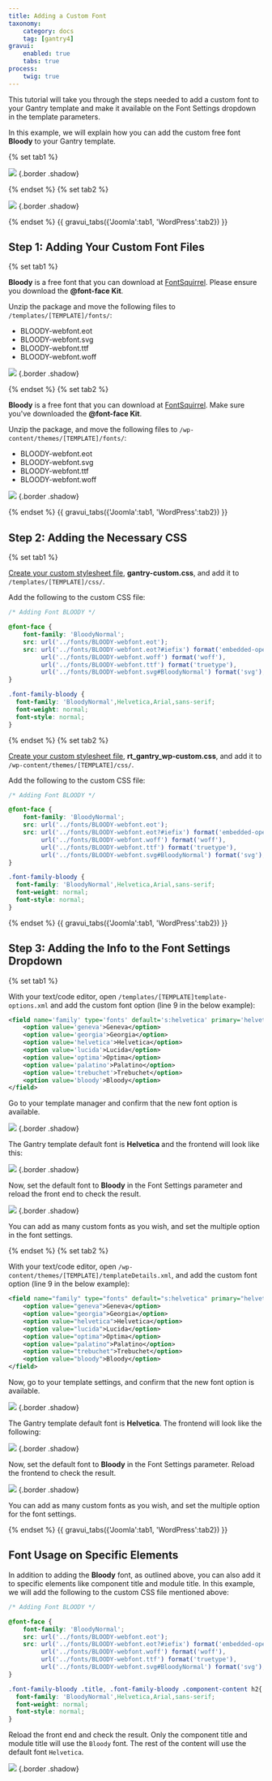 ```yaml
---
title: Adding a Custom Font
taxonomy:
    category: docs
    tag: [gantry4]
gravui:
    enabled: true
    tabs: true
process:
    twig: true
---
```


This tutorial will take you through the steps needed to add a custom font to your Gantry template and make it available on the Font Settings dropdown in the template parameters.

In this example, we will explain how you can add the custom free font **Bloody** to your Gantry template.

{% set tab1 %}

![](custom-font-setting.jpg)  {.border .shadow}

{% endset %}
{% set tab2 %}

![](custom-font-setting_wp.jpg)  {.border .shadow}

{% endset %}
{{ gravui_tabs({'Joomla':tab1, 'WordPress':tab2}) }}

Step 1: Adding Your Custom Font Files
--------------------------------------

{% set tab1 %}

**Bloody** is a free font that you can download at [FontSquirrel](http://www.fontsquirrel.com/fonts/Bloody). Please ensure you download the **@font-face Kit**.

Unzip the package and move the following files to `/templates/[TEMPLATE]/fonts/`:

* BLOODY-webfont.eot
* BLOODY-webfont.svg
* BLOODY-webfont.ttf
* BLOODY-webfont.woff

![](custom-font-files.jpg)  {.border .shadow}

{% endset %}
{% set tab2 %}

**Bloody** is a free font that you can download at [FontSquirrel](http://www.fontsquirrel.com/fonts/Bloody). Make sure you've downloaded the **@font-face Kit**.

Unzip the package, and move the following files to `/wp-content/themes/[TEMPLATE]/fonts/`:

* BLOODY-webfont.eot
* BLOODY-webfont.svg
* BLOODY-webfont.ttf
* BLOODY-webfont.woff

![](custom-font-files_wp.jpg)  {.border .shadow}

{% endset %}
{{ gravui_tabs({'Joomla':tab1, 'WordPress':tab2}) }}

Step 2: Adding the Necessary CSS
--------------------------------

{% set tab1 %}

[Create your custom stylesheet file](../adding-a-custom-stylesheet), __gantry-custom.css__, and add it to `/templates/[TEMPLATE]/css/`. 

Add the following to the custom CSS file:

```css
/* Adding Font BLOODY */

@font-face {
    font-family: 'BloodyNormal';
    src: url('../fonts/BLOODY-webfont.eot');
    src: url('../fonts/BLOODY-webfont.eot?#iefix') format('embedded-opentype'),
         url('../fonts/BLOODY-webfont.woff') format('woff'),
         url('../fonts/BLOODY-webfont.ttf') format('truetype'),
         url('../fonts/BLOODY-webfont.svg#BloodyNormal') format('svg');
}

.font-family-bloody {
  font-family: 'BloodyNormal',Helvetica,Arial,sans-serif;
  font-weight: normal;
  font-style: normal;
}
```

{% endset %}
{% set tab2 %}

[Create your custom stylesheet file](../adding-a-custom-stylesheet), __rt_gantry_wp-custom.css__, and add it to `/wp-content/themes/[TEMPLATE]/css/`. 

Add the following to the custom CSS file:

```css
/* Adding Font BLOODY */

@font-face {
    font-family: 'BloodyNormal';
    src: url('../fonts/BLOODY-webfont.eot');
    src: url('../fonts/BLOODY-webfont.eot?#iefix') format('embedded-opentype'),
         url('../fonts/BLOODY-webfont.woff') format('woff'),
         url('../fonts/BLOODY-webfont.ttf') format('truetype'),
         url('../fonts/BLOODY-webfont.svg#BloodyNormal') format('svg');
}

.font-family-bloody {
  font-family: 'BloodyNormal',Helvetica,Arial,sans-serif;
  font-weight: normal;
  font-style: normal;
}
```

{% endset %}
{{ gravui_tabs({'Joomla':tab1, 'WordPress':tab2}) }}

Step 3: Adding the Info to the Font Settings Dropdown
-----------------------------------------------------

{% set tab1 %}

With your text/code editor, open `/templates/[TEMPLATE]template-options.xml` and add the custom font option (line 9 in the below example):

```xml
<field name='family' type='fonts' default='s:helvetica' primary='helvetica' label='FONT_FAMILY' isbodyclass='true' setbyurl='true' setinsession='true' setbysession='true' setincookie='true' setbycookie='true'>
    <option value='geneva'>Geneva</option>
    <option value='georgia'>Georgia</option>
    <option value='helvetica'>Helvetica</option>
    <option value='lucida'>Lucida</option>
    <option value='optima'>Optima</option>
    <option value='palatino'>Palatino</option>
    <option value='trebuchet'>Trebuchet</option>
    <option value='bloody'>Bloody</option>
</field>
```

Go to your template manager and confirm that the new font option is available.

![](custom-font-setting.jpg)  {.border .shadow}

The Gantry template default font is **Helvetica** and the frontend will look like this:

![](helvetica-font.jpg)  {.border .shadow}

Now, set the default font to **Bloody** in the Font Settings parameter and reload the front end to check the result.

![](bloody-font.jpg)  {.border .shadow}

You can add as many custom fonts as you wish, and set the multiple option in the font settings.

{% endset %}
{% set tab2 %}

With your text/code editor, open `/wp-content/themes/[TEMPLATE]/templateDetails.xml`, and add the custom font option (line 9 in the below example):

```xml
<field name="family" type="fonts" default="s:helvetica" primary="helvetica" label="FONT_FAMILY" isbodyclass="true" setbyurl="true" setinsession="true" setbysession="true" setincookie="true" setbycookie="true">
    <option value="geneva">Geneva</option>
    <option value="georgia">Georgia</option>
    <option value="helvetica">Helvetica</option>
    <option value="lucida">Lucida</option>
    <option value="optima">Optima</option>
    <option value="palatino">Palatino</option>
    <option value="trebuchet">Trebuchet</option>
    <option value="bloody">Bloody</option>
</field>
```

Now, go to your template settings, and confirm that the new font option is available.

![](custom-font-setting_wp.jpg)  {.border .shadow}

The Gantry template default font is **Helvetica**. The frontend will look like the following:

![](helvetica-font_wp.jpg)  {.border .shadow}

Now, set the default font to **Bloody** in the Font Settings parameter. Reload the frontend to check the result.

![](bloody-font_wp.jpg)  {.border .shadow}

You can add as many custom fonts as you wish, and set the multiple option for the font settings.

{% endset %}
{{ gravui_tabs({'Joomla':tab1, 'WordPress':tab2}) }}

Font Usage on Specific Elements
-------------------------------

In addition to adding the **Bloody** font, as outlined above, you can also add it to specific elements like component title and module title. In this example, we will add the following to the custom CSS file mentioned above:

```css
/* Adding Font BLOODY */

@font-face {
    font-family: 'BloodyNormal';
    src: url('../fonts/BLOODY-webfont.eot');
    src: url('../fonts/BLOODY-webfont.eot?#iefix') format('embedded-opentype'),
         url('../fonts/BLOODY-webfont.woff') format('woff'),
         url('../fonts/BLOODY-webfont.ttf') format('truetype'),
         url('../fonts/BLOODY-webfont.svg#BloodyNormal') format('svg');
}

.font-family-bloody .title, .font-family-bloody .component-content h2{
  font-family: 'BloodyNormal',Helvetica,Arial,sans-serif;
  font-weight: normal;
  font-style: normal;
}
```

Reload the front end and check the result. Only the component title and module title will use the `Bloody` font. The rest of the content will use the default font `Helvetica`.

![](bloody-font-specific.jpg)  {.border .shadow}
